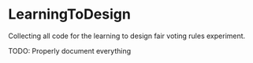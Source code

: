 # LearningToDesign

Collecting all code for the learning to design fair voting rules experiment.

TODO: Properly document everything
